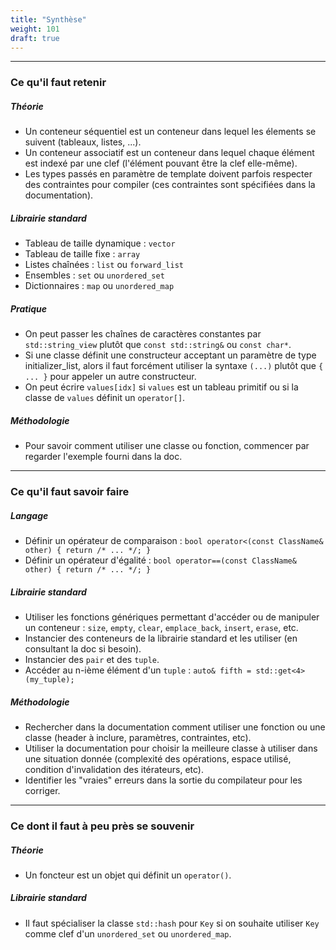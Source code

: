 ```yaml
---
title: "Synthèse"
weight: 101
draft: true
---
```


---

### Ce qu'il faut retenir

##### Théorie

- Un conteneur séquentiel est un conteneur dans lequel les élements se suivent (tableaux, listes, ...).
- Un conteneur associatif est un conteneur dans lequel chaque élément est indexé par une clef (l'élément pouvant être la clef elle-même).
- Les types passés en paramètre de template doivent parfois respecter des contraintes pour compiler (ces contraintes sont spécifiées dans la documentation).

##### Librairie standard

- Tableau de taille dynamique : `vector`
- Tableau de taille fixe : `array`
- Listes chaînées : `list` ou `forward_list`
- Ensembles : `set` ou `unordered_set`
- Dictionnaires : `map` ou `unordered_map`

##### Pratique

- On peut passer les chaînes de caractères constantes par `std::string_view` plutôt que `const std::string&` ou `const char*`.
- Si une classe définit une constructeur acceptant un paramètre de type initializer_list, alors il faut forcément utiliser la syntaxe `(...)` plutôt que `{ ... }` pour appeler un autre constructeur.
- On peut écrire `values[idx]` si `values` est un tableau primitif ou si la classe de `values` définit un `operator[]`.

##### Méthodologie

- Pour savoir comment utiliser une classe ou fonction, commencer par regarder l'exemple fourni dans la doc.

---

### Ce qu'il faut savoir faire

##### Langage

- Définir un opérateur de comparaison : `bool operator<(const ClassName& other) { return /* ... */; }`
- Définir un opérateur d'égalité : `bool operator==(const ClassName& other) { return /* ... */; }`

##### Librairie standard

- Utiliser les fonctions génériques permettant d'accéder ou de manipuler un conteneur : `size`, `empty`, `clear`, `emplace_back`, `insert`, `erase`, etc.
- Instancier des conteneurs de la librairie standard et les utiliser (en consultant la doc si besoin).
- Instancier des `pair` et des `tuple`.
- Accéder au n-ième élément d'un `tuple` : `auto& fifth = std::get<4>(my_tuple);`

##### Méthodologie

- Rechercher dans la documentation comment utiliser une fonction ou une classe (header à inclure, paramètres, contraintes, etc).
- Utiliser la documentation pour choisir la meilleure classe à utiliser dans une situation donnée (complexité des opérations, espace utilisé, condition d'invalidation des itérateurs, etc).
- Identifier les "vraies" erreurs dans la sortie du compilateur pour les corriger.

---

### Ce dont il faut à peu près se souvenir

##### Théorie

- Un foncteur est un objet qui définit un `operator()`.

##### Librairie standard

- Il faut spécialiser la classe `std::hash` pour `Key` si on souhaite utiliser `Key` comme clef d'un `unordered_set` ou `unordered_map`.
